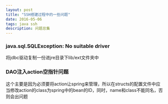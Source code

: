 ```yaml
---
layout: post
title: "SSH搭建过程中的一些问题"
date: 2016-05-06
tags: java ssh
description: 问题总集
---
```

### java.sql.SQLException: No suitable driver
将jdbc驱动复制一份进jre目录下lib/ext文件夹中
### DAO注入action空指针问题
这个主要是因为必须要将action让spring来管理，所以在structs的配置文件中应当修改action的class为spring中的bean的ID，同时，name和class不能同名，否则会出问题